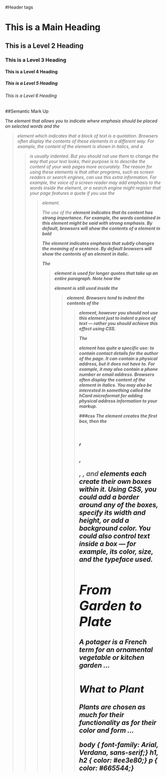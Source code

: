 

#Header tags

<h1>This is a Main Heading</h1> 
<h2>This is a Level 2 Heading</h2> 
<h3>This is a Level 3 Heading</h3> 
<h4>This is a Level 4 Heading</h4> 
<h5>This is a Level 5 Heading</h5> 
<h6>This is a Level 6 Heading</h6> 

##Semantic Mark Up

The <em> element that allows you to indicate where emphasis should be placed on selected words and the <blockquote> element which indicates that a block of text is a quotation.
Browsers often display the contents of these elements in a different way. For example, the content of the <em> element is shown in italics, and a <blockquote> is usually indented. But you should not use them to change the way that your text looks; their purpose is to describe the content of your web pages more accurately.
The reason for using these elements is that other programs, such as screen readers or search engines, can use this extra information. For example, the voice of a screen reader may add emphasis to the words inside the <em> element, or a search engine might register that your page features a  quote if you use the <blockquote> element.

The use of the <strong> element indicates that its content has strong importance. For example, the words contained in this element might be said with strong emphasis.
By default, browsers will show the contents of a <strong> element in bold

The <em> element indicates emphasis that subtly changes the meaning of a sentence.
By default browsers will show the contents of an <em> element in italic.

The <blockquote> element is used for longer quotes that take up an entire paragraph. Note how the <p> element is still used inside the <blockquote> element. 
Browsers tend to indent the contents of the <blockquote> element, however you should not use this element just to indent a piece of text — rather you should achieve this effect using CSS. 

The <address> element has quite a specific use: to contain contact details for the author of the page.
It can contain a physical address, but it does not have to. For example, it may also contain a phone number or email address.
Browsers often display the content of the <address> element in italics.
You may also be interested in something called the hCard microformat for adding physical address information to your markup.


###css
The <body> element creates the first box, then the <h1>, <h2>, <p>, <i>, and <a> elements each create their own boxes within it.
Using CSS, you could add a border around any of the boxes, specify its width and height, or add a background color. You could also control text inside a box — for example, its color, size, and the typeface used.


<!DOCTYPE html>
 <html> 
<head>  <title>Introducing CSS</title>  <link href="css/example.css" type="text/css"     rel="stylesheet" /> </head> 
<body>   
<h1>From Garden to Plate</h1>  
<p>A <i>potager</i> is a French term for an     ornamental vegetable or kitchen garden ... </p>  
<h2>What to Plant</h2>  
<p>Plants are chosen as much for their functionality     as for their color and form ... </p> 
</body> 
</html>
body { font-family: Arial, Verdana, sans-serif;} h1, h2 { color: #ee3e80;} p { color: #665544;}
